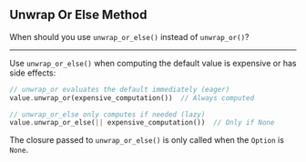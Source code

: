 ## Unwrap Or Else Method

When should you use `unwrap_or_else()` instead of `unwrap_or()`?

---

Use `unwrap_or_else()` when computing the default value is expensive or has side effects:

```rust
// unwrap_or evaluates the default immediately (eager)
value.unwrap_or(expensive_computation())  // Always computed

// unwrap_or_else only computes if needed (lazy)
value.unwrap_or_else(|| expensive_computation())  // Only if None
```

The closure passed to `unwrap_or_else()` is only called when the `Option` is `None`.

